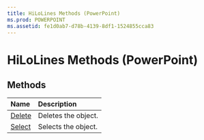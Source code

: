 ```yaml
---
title: HiLoLines Methods (PowerPoint)
ms.prod: POWERPOINT
ms.assetid: fe1d0ab7-d78b-4139-8df1-1524855cca83
---
```



# HiLoLines Methods (PowerPoint)

## Methods



|**Name**|**Description**|
|:-----|:-----|
|[Delete](hilolines-delete-method-powerpoint.md)|Deletes the object.|
|[Select](hilolines-select-method-powerpoint.md)|Selects the object.|

